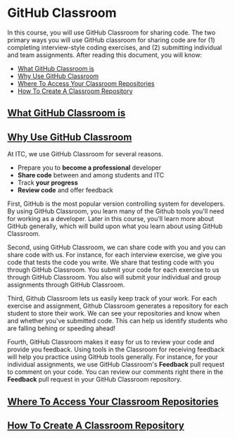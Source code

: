 # GitHub Classroom  

In this course, you will use GitHub Classroom for sharing code. The two primary ways you will use GitHub classroom for sharing code are for (1) completing interview-style coding exercises, and (2) submitting individual and team assignments. After reading this document, you will know:  

- [What GitHub Classroom is](#what-github-classroom-is)  
- [Why Use GitHub Classroom](#why-use-github-classroom) 
- [Where To Access Your Classroom Repositories](#where-to-access-your-classroom-repositories)
- [How To Create A Classroom Repository](#how-to-create-a-classroom-repository)

## [What GitHub Classroom is](#what-github-classroom-is) 

## [Why Use GitHub Classroom](#why-use-github-classroom)     

At ITC, we use GitHub Classroom for several reasons.

- Prepare you to **become a professional** developer  
- **Share code** between and among students and ITC    
- Track **your progress**  
- **Review code** and offer feedback  

First, GitHub is the most popular version controlling system for developers. By using GitHub Classroom, you learn many of the Github tools you'll need for working as a developer. Later in this course, you'll learn more about GitHub generally, which will build upon what you learn about using GitHub Classroom.

Second, using GitHub Classroom, we can share code with you and you can share code with us. For instance, for each interview exercise, we give you code that tests the code you write. We share that testing code with you through GitHub Classroom. You submit your code for each exercise to us through GitHub Classroom. You also will submit your individual and group assignments through GitHub Classroom. 

Third, Github Classroom lets us easily keep track of your work. For each exercise and assignment, Github Classroom generates a repository for each student to store their work. We can see your repositories and know when and whether you've submitted code. This can help us identify students who are falling behing or speeding ahead!

Fourth, GitHub Classroom makes it easy for us to review your code and provide you feedback. Using tools in the Classroom for receiving feedback will help you practice using GitHub tools generally. For instance, for your individual assignments, we use GitHub Classroom's **Feedback** pull request to comment on your code. You can review our comments right there in the **Feedback** pull request in your GitHub Classroom repository.  

## [Where To Access Your Classroom Repositories](#where-to-access-your-classroom-repositories)
## [How To Create A Classroom Repository](#how-to-create-a-classroom-repository)
